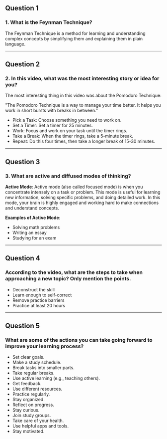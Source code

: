 ## Question 1

### 1. What is the Feynman Technique?

The Feynman Technique is a method for learning and understanding complex concepts by simplifying them and explaining them in plain language.

---

## Question 2

### 2. In this video, what was the most interesting story or idea for you?

The most interesting thing in this video was about the Pomodoro Technique:

"The Pomodoro Technique is a way to manage your time better. It helps you work in short bursts with breaks in between."

- Pick a Task: Choose something you need to work on.
- Set a Timer: Set a timer for 25 minutes.
- Work: Focus and work on your task until the timer rings.
- Take a Break: When the timer rings, take a 5-minute break.
- Repeat: Do this four times, then take a longer break of 15-30 minutes.

---

## Question 3

### 3. What are active and diffused modes of thinking?

**Active Mode**: Active mode (also called focused mode) is when you concentrate intensely on a task or problem. This mode is useful for learning new information, solving specific problems, and doing detailed work. In this mode, your brain is highly engaged and working hard to make connections and understand concepts.

**Examples of Active Mode**:
- Solving math problems
- Writing an essay
- Studying for an exam

---

## Question 4

### According to the video, what are the steps to take when approaching a new topic? Only mention the points.

- Deconstruct the skill
- Learn enough to self-correct
- Remove practice barriers
- Practice at least 20 hours

---

## Question 5

### What are some of the actions you can take going forward to improve your learning process?

- Set clear goals.
- Make a study schedule.
- Break tasks into smaller parts.
- Take regular breaks.
- Use active learning (e.g., teaching others).
- Get feedback.
- Use different resources.
- Practice regularly.
- Stay organized.
- Reflect on progress.
- Stay curious.
- Join study groups.
- Take care of your health.
- Use helpful apps and tools.
- Stay motivated.
